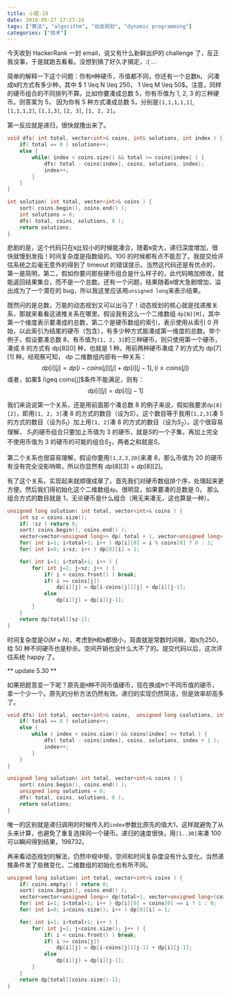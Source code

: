 ```yaml
---
title: 小题-10
date: 2016-05-27 17:27:24
tags: ["算法", "algorithm", "动态规划", "dynamic programming"]
categories: ["技术"]
---
```


今天收到 HackerRank 一封 email，说又有什么新鲜出炉的 challenge 了，反正我没事，于是就跑去看看。没想到搞了好久才搞定，:( ...

<!--more-->

简单的解释一下这个问题：你有`M`种硬币，币值都不同，你还有一个总数`N`， 问凑成`N`的方式有多少种，其中 $ 1 \leq N \leq 250$，$ 1 \leq M \leq 50$。注意，同样的硬币组合的不同排列不算。比如你要凑成总数 5，你有币值为 1, 2, 3 的三种硬币。则答案为 5， 因为你有 5 种方式凑成总数 5，分别是`[1,1,1,1,1]`, `[1,1,1,2]`, `[1,1,3]`, `[2, 3]`, `[1, 2, 2]`。

第一反应就是递归，很快就撸出来了。

```cpp
void dfs( int total, vector<int>& coins, int& solutions, int index ) {
    if( total == 0 ) solutions++;
    else {
        while( index < coins.size() && total >= coins[index] ) {
            dfs( total - coins[index], coins, solutions, index);
            index++;
        }
    }
}

int solution( int total, vector<int>& coins ) {
    sort( coins.begin(), coins.end() );
    int solutions = 0;
    dfs( total, coins, solutions, 0 );
    return solutions;
}
```
悲剧的是，这个代码只在`N`比较小的时候能凑合，随着`N`变大，递归深度增加，很快就慢到发指！时间复杂度是指数级的。100 的时候都有点不能忍了。我提交给评估系统之后毫无意外的得到了 timeout 的错误提示。当然这代码还是有优点的，第一是简明，第二，假如你要问那些硬币组合是什么样子的，此代码略加修改，就能返回结果集合，而不是一个总数。还有一个问题，结果随着`N`增大急剧增加，溢出成为了一个潜在的 bug，所以我这里应该用`unsigned long`来表示结果。

既然问的是总数，万能的动态规划又可以出马了！动态规划的核心就是找递推关系，那就来看看这递推关系在哪里。假设我有这么一个二维数组 `dp[N][M]`，其中第一个维度表示要凑成的总数，第二个是硬币数组的索引，表示使用从索引 0 开始，以此索引为结尾的硬币（包含），有多少种方式能凑成第一维度的总数。举个例子，假设要凑总数 8，有币值为`[1, 2, 3]`的三种硬币，则只使用第一个硬币，凑成 8 的方式有 dp[8][0] 种，也就是 1 种。用前两种硬币凑成 7 的方式为 dp[7][1] 种。经观察可知， dp 二维数组内部有一种关系：
$$dp[i][j] = dp[i-coins[j]][j] + dp[i][j-1], ( i \geq coins[j])$$
或者，如果$ i\geq coins[j]$条件不能满足，则有：
$$dp[i][j]=dp[i][j-1]$$

我们来说说第一个关系，还是用前面那个凑总数 8 的例子来说，假如我要求`dp[8][2]`，即用`[1, 2, 3]`凑 8 的方式的数目（设为$S$）。这个数目等于我用`[1,2,3]`凑 5 的方式的数目（设为$S_1$）加上用`[1, 2]`凑 8 的方式的数目（设为$S_2$）。这个很容易理解， $S_1$的硬币组合只要加上币值为 3 的硬币，就是$S$的一个子集，再加上完全不使用币值为 3 的硬币的可能的组合$S_2$，两者之和就是$S$。

第二个关系也很容易理解，假设你要用`[1,2,3,20]`来凑 8，那么币值为 20 的硬币有没有完全没影响嘛，所以你显然有 $dp[8][3] = dp[8][2]$。

有了这个关系，实现起来就顺理成章了。首先我们对硬币数组排个序，处理起来更方便。然后我们得初始化这个二维数组`dp`。很明显，如果要凑的总数是 0， 那么组合方式的数目就是 1，无论硬币是什么组合（用无来凑无，这也算是一种）。

```cpp
unsigned long solution( int total, vector<int>& coins ) {
    int sz = coins.size();
    if( !sz ) return 0;
    sort( coins.begin(), coins.end() );
    vector<vector<unsigned long>> dp( total + 1, vector<unsigned long>(sz));
    for( int i=1; i<total+1; i++ ) dp[i][0] = i % coins[0] ? 0 : 1; 
    for( int i=0; i<sz; i++ ) dp[0][i] = 1;

    for( int i=1; i<total+1; i++ ) {
        for( int j=1; j<sz; j++ ) {
            if( i < coins.front() ) break;
            if( i >= coins[j])
                dp[i][j] = dp[i-coins[j]][j] + dp[i][j-1];
            else 
                dp[i][j] = dp[i][j-1];
        }
    }
    return dp[total][sz-1];
}
```
时间复杂度是$O(M\times N)$，考虑到`M`和`N`都很小，简直就是常数时间嘛，取`N`为250，给 50 种不同硬币也是秒杀。空间开销也没什么大不了的。提交代码以后，这次评估系统 happy 了。

** update 5.30 **

如果把题意变一下呢？原先是`M`种不同币值硬币，现在换成`M`个不同币值的硬币，拿一个少一个。原先的分析方法仍然有效。递归的实现仍然简洁，但是效率却高多了。

```cpp
void dfs( int total, vector<int>& coins,  unsigned long &solutions, int index ) {
    if( total == 0 ) solutions++;
    else {
        while ( index < coins.size() && coins[index] <= total ) {
            dfs( total - coins[index], coins, solutions, index + 1 );
            index++;
        } 
    }
}

unsigned long solution( int total, vector<int>& coins ) {
    sort( coins.begin(), coins.end() );
    unsigned long solutions = 0;
    dfs( total, coins, solutions, 0 );
    return solutions;
}
```
唯一的区别就是递归调用的时候传入的`index`参数比原先的值大1，这样就避免了从头来计算，也避免了重复选择同一个硬币。递归的速度很快，用`[1..30]`来凑 100 可以瞬间得到结果，198732。

再来看动态规划的解法，仍然中规中矩，空间和时间复杂度没有什么变化，当然递推条件发了些微变化，二维数组的初始化也有所不同。

```cpp
unsigned long solution( int total, vector<int>& coins ) {
    if( coins.empty() ) return 0;
    sort( coins.begin(), coins.end() );
    vector<vector<unsigned long>> dp(total+1, vector<unsigned long>(coins.size()));
    for( int i=1; i<total+1; i++ ) dp[i][0] = coins[0] == i ? 1 : 0;
    for( int i=0; i<coins.size(); i++ ) dp[0][i] = 1;

    for( int i=1; i<total+1; i++ ) {
        for( int j=1; j<coins.size(); j++ ) {
            if( i < coins.front() ) break;
            if( i >= coins[j]) 
                dp[i][j] = dp[i-coins[j]][j-1] + dp[i][j-1];
            else 
                dp[i][j] = dp[i][j-1];
        }
    }
    return dp[total][coins.size()-1];
}
```


